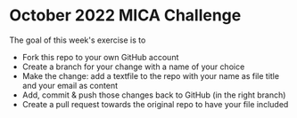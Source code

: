 # October 2022 MICA Challenge

The goal of this week's exercise is to

- Fork this repo to your own GitHub account
- Create a branch for your change with a name of your choice
- Make the change: add a textfile to the repo with your name as file title and your email as content
- Add, commit & push those changes back to GitHub (in the right branch)
- Create a pull request towards the original repo to have your file included
